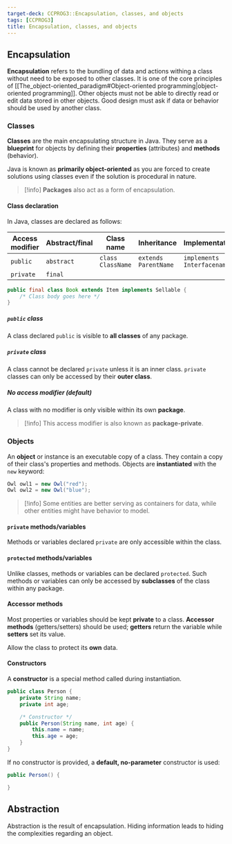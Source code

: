 ```yaml
---
target-deck: CCPROG3::Encapsulation, classes, and objects
tags: [CCPROG3]
title: Encapsulation, classes, and objects
---
```


## Encapsulation

**Encapsulation** refers to the bundling of data and actions withing a class without need to be exposed to other classes. It is one of the core principles of [[The_object-oriented_paradigm#Object-oriented programming|object-oriented programming]]. Other objects must not be able to directly read or edit data stored in other objects. Good design must ask if data or behavior should be used by another class.
<!--ID: 1716721003542-->

### Classes

**Classes** are the main encapsulating structure in Java. They serve as a **blueprint** for objects by defining their **properties** (attributes) and **methods** (behavior).

Java is known as **primarily object-oriented** as you are forced to create solutions using classes even if the solution is procedural in nature.

>[!info] **Packages** also act as a form of encapsulation.

<!--ID: 1722921376218-->

#### Class declaration

In Java, classes are declared as follows:

| Access modifier | Abstract/final | Class name | Inheritance | Implementation |
|---|---|---|---|---|
| `public` | `abstract` | `class ClassName` | `extends ParentName` | `implements Interfacename` |
| `private` | `final` | | | |

```java
public final class Book extends Item implements Sellable {
	/* Class body goes here */
}
```

<!--ID: 1722921376225-->

##### `public` class

A class declared `public` is visible to **all classes** of any package.

<!--ID: 1722921376228-->

##### `private` class

A class cannot be declared `private` unless it is an inner class. `private` classes can only be accessed by their **outer class**.

<!--ID: 1722921376231-->

##### No access modifier (default)

A class with no modifier is only visible within its own **package**.

>[!info] This access modifier is also known as **package-private**.

<!--ID: 1722921376234-->

### Objects

An **object** or instance is an executable copy of a class. They contain a copy of their class's properties and methods. Objects are **instantiated** with the `new` keyword:

```java
Owl owl1 = new Owl("red");
Owl owl2 = new Owl("blue");
```

>[!info] Some entities are better serving as containers for data, while other entities might have behavior to model.

<!--ID: 1722921376236-->

#### `private` methods/variables

Methods or variables declared `private` are only accessible within the class.

<!--ID: 1722921376239-->

#### `protected` methods/variables

Unlike classes, methods or variables can be declared `protected`. Such methods or variables can only be accessed by **subclasses** of the class within any package.

<!--ID: 1722921376241-->

#### Accessor methods

Most properties or variables should be kept **private** to a class. **Accessor methods** (getters/setters) should be used; **getters** return the variable while **setters** set its value.

Allow the class to protect its **own** data.

<!--ID: 1716721003547-->

#### Constructors

A **constructor** is a special method called during instantiation.

```java
public class Person {
    private String name;
    private int age;

	/* Constructor */
    public Person(String name, int age) {
        this.name = name;
        this.age = age;
    }
}
```

If no constructor is provided, a **default, no-parameter** constructor is used:

```java
public Person() {

}
```

<!--ID: 1722921376243-->

## Abstraction

Abstraction is the result of encapsulation. Hiding information leads to hiding the complexities regarding an object.

<!--ID: 1716721003551-->
